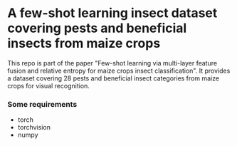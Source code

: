 # A few-shot learning insect dataset covering pests and beneficial insects from maize crops
This repo is part of the paper "Few-shot learning via multi-layer feature fusion and relative entropy for maize crops insect classification". It provides a dataset covering 28 pests and beneficial insect categories from maize crops for visual recognition.

### Some requirements
- torch
- torchvision
- numpy
